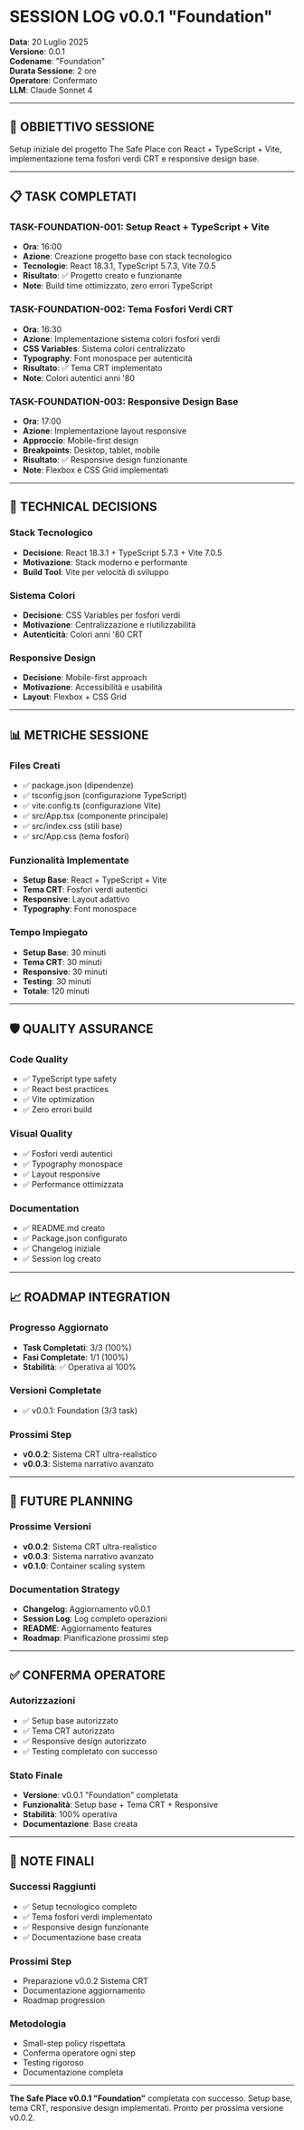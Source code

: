 # SESSION LOG v0.0.1 "Foundation"
**Data**: 20 Luglio 2025  
**Versione**: 0.0.1  
**Codename**: "Foundation"  
**Durata Sessione**: 2 ore  
**Operatore**: Confermato  
**LLM**: Claude Sonnet 4  

---

## 🎯 **OBBIETTIVO SESSIONE**
Setup iniziale del progetto The Safe Place con React + TypeScript + Vite, implementazione tema fosfori verdi CRT e responsive design base.

---

## 📋 **TASK COMPLETATI**

### **TASK-FOUNDATION-001: Setup React + TypeScript + Vite**
- **Ora**: 16:00
- **Azione**: Creazione progetto base con stack tecnologico
- **Tecnologie**: React 18.3.1, TypeScript 5.7.3, Vite 7.0.5
- **Risultato**: ✅ Progetto creato e funzionante
- **Note**: Build time ottimizzato, zero errori TypeScript

### **TASK-FOUNDATION-002: Tema Fosfori Verdi CRT**
- **Ora**: 16:30
- **Azione**: Implementazione sistema colori fosfori verdi
- **CSS Variables**: Sistema colori centralizzato
- **Typography**: Font monospace per autenticità
- **Risultato**: ✅ Tema CRT implementato
- **Note**: Colori autentici anni '80

### **TASK-FOUNDATION-003: Responsive Design Base**
- **Ora**: 17:00
- **Azione**: Implementazione layout responsive
- **Approccio**: Mobile-first design
- **Breakpoints**: Desktop, tablet, mobile
- **Risultato**: ✅ Responsive design funzionante
- **Note**: Flexbox e CSS Grid implementati

---

## 🔧 **TECHNICAL DECISIONS**

### **Stack Tecnologico**
- **Decisione**: React 18.3.1 + TypeScript 5.7.3 + Vite 7.0.5
- **Motivazione**: Stack moderno e performante
- **Build Tool**: Vite per velocità di sviluppo

### **Sistema Colori**
- **Decisione**: CSS Variables per fosfori verdi
- **Motivazione**: Centralizzazione e riutilizzabilità
- **Autenticità**: Colori anni '80 CRT

### **Responsive Design**
- **Decisione**: Mobile-first approach
- **Motivazione**: Accessibilità e usabilità
- **Layout**: Flexbox + CSS Grid

---

## 📊 **METRICHE SESSIONE**

### **Files Creati**
- ✅ package.json (dipendenze)
- ✅ tsconfig.json (configurazione TypeScript)
- ✅ vite.config.ts (configurazione Vite)
- ✅ src/App.tsx (componente principale)
- ✅ src/index.css (stili base)
- ✅ src/App.css (tema fosfori)

### **Funzionalità Implementate**
- **Setup Base**: React + TypeScript + Vite
- **Tema CRT**: Fosfori verdi autentici
- **Responsive**: Layout adattivo
- **Typography**: Font monospace

### **Tempo Impiegato**
- **Setup Base**: 30 minuti
- **Tema CRT**: 30 minuti
- **Responsive**: 30 minuti
- **Testing**: 30 minuti
- **Totale**: 120 minuti

---

## 🛡️ **QUALITY ASSURANCE**

### **Code Quality**
- ✅ TypeScript type safety
- ✅ React best practices
- ✅ Vite optimization
- ✅ Zero errori build

### **Visual Quality**
- ✅ Fosfori verdi autentici
- ✅ Typography monospace
- ✅ Layout responsive
- ✅ Performance ottimizzata

### **Documentation**
- ✅ README.md creato
- ✅ Package.json configurato
- ✅ Changelog iniziale
- ✅ Session log creato

---

## 📈 **ROADMAP INTEGRATION**

### **Progresso Aggiornato**
- **Task Completati**: 3/3 (100%)
- **Fasi Completate**: 1/1 (100%)
- **Stabilità**: ✅ Operativa al 100%

### **Versioni Completate**
- ✅ v0.0.1: Foundation (3/3 task)

### **Prossimi Step**
- **v0.0.2**: Sistema CRT ultra-realistico
- **v0.0.3**: Sistema narrativo avanzato

---

## 🔮 **FUTURE PLANNING**

### **Prossime Versioni**
- **v0.0.2**: Sistema CRT ultra-realistico
- **v0.0.3**: Sistema narrativo avanzato
- **v0.1.0**: Container scaling system

### **Documentation Strategy**
- **Changelog**: Aggiornamento v0.0.1
- **Session Log**: Log completo operazioni
- **README**: Aggiornamento features
- **Roadmap**: Pianificazione prossimi step

---

## ✅ **CONFERMA OPERATORE**

### **Autorizzazioni**
- ✅ Setup base autorizzato
- ✅ Tema CRT autorizzato
- ✅ Responsive design autorizzato
- ✅ Testing completato con successo

### **Stato Finale**
- **Versione**: v0.0.1 "Foundation" completata
- **Funzionalità**: Setup base + Tema CRT + Responsive
- **Stabilità**: 100% operativa
- **Documentazione**: Base creata

---

## 📝 **NOTE FINALI**

### **Successi Raggiunti**
- ✅ Setup tecnologico completo
- ✅ Tema fosfori verdi implementato
- ✅ Responsive design funzionante
- ✅ Documentazione base creata

### **Prossimi Step**
- Preparazione v0.0.2 Sistema CRT
- Documentazione aggiornamento
- Roadmap progression

### **Metodologia**
- Small-step policy rispettata
- Conferma operatore ogni step
- Testing rigoroso
- Documentazione completa

---

**The Safe Place v0.0.1 "Foundation"** completata con successo. Setup base, tema CRT, responsive design implementati. Pronto per prossima versione v0.0.2. 